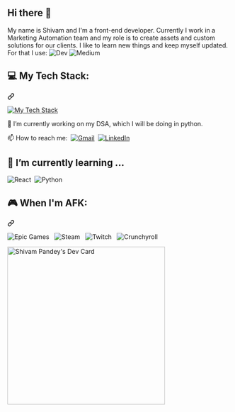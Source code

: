 ## Hi there 👋

<p dir="auto" style="verticle-align: middle;">
My name is Shivam and I'm a front-end developer. Currently I work in a Marketing Automation team and my role is to create assets and custom solutions for our clients. I like to learn new things and keep myself updated. For that I use: 
  <img src="https://img.shields.io/badge/dev.to-0A0A0A?style=for-the-badge&logo=dev.to&logoColor=white" alt="Dev">
  <img src="https://img.shields.io/badge/Medium-12100E?style=for-the-badge&logo=medium&logoColor=white" alt="Medium">
</p>

<div class="markdown-heading" dir="auto">
  <h2 class="heading-element" dir="auto">💻 My Tech Stack:</h2>
  <a id="user-content--my-tech-stack" class="anchor" aria-label="Permalink: 💻 My Tech Stack:" href="#-my-tech-stack">
    <svg class="octicon octicon-link" viewBox="0 0 16 16" version="1.1" width="16" height="16" aria-hidden="true">
      <path d="m7.775 3.275 1.25-1.25a3.5 3.5 0 1 1 4.95 4.95l-2.5 2.5a3.5 3.5 0 0 1-4.95 0 .751.751 0 0 1 .018-1.042.751.751 0 0 1 1.042-.018 1.998 1.998 0 0 0 2.83 0l2.5-2.5a2.002 2.002 0 0 0-2.83-2.83l-1.25 1.25a.751.751 0 0 1-1.042-.018.751.751 0 0 1-.018-1.042Zm-4.69 9.64a1.998 1.998 0 0 0 2.83 0l1.25-1.25a.751.751 0 0 1 1.042.018.751.751 0 0 1 .018 1.042l-1.25 1.25a3.5 3.5 0 1 1-4.95-4.95l2.5-2.5a3.5 3.5 0 0 1 4.95 0 .751.751 0 0 1-.018 1.042.751.751 0 0 1-1.042.018 1.998 1.998 0 0 0-2.83 0l-2.5 2.5a1.998 1.998 0 0 0 0 2.83Z"></path></svg>
  </a>
</div>
<p dir="auto">
  <a href="https://skillicons.dev" target="_blank">
  <img src="https://skillicons.dev/icons?i=js,html,css,sass" alt="My Tech Stack">
  </a>
</p>

<p>🔭 I’m currently working on my DSA, which I will be doing in python.</p>
<p>📫 How to reach me: &nbsp;<a href="mailto:itsshivampandey@gmail.com" rel="noopener noreferrer nofollow" target="_blank"><img src="https://img.shields.io/badge/Gmail-D14836?style=for-the-badge&logo=gmail&logoColor=white" alt="Gmail"></a>&nbsp;
<a href="https://www.linkedin.com/in/shivam-pandey-8bb67b158/" rel="noopener noreferrer nofollow" target="_blank"><img src="https://img.shields.io/badge/linkedin-%230077B5.svg?style=for-the-badge&logo=linkedin&logoColor=white" alt="LinkedIn"></a>
</p>
<div class="markdown-heading"> <h2 class="markdown-heading" dir="auto"> 🌱 I’m currently learning ...</h2> 
<p dir="auto"><img src="https://img.shields.io/badge/react-%2320232a.svg?style=for-the-badge&logo=react&logoColor=%2361DAFB" alt="React">&nbsp;
  <img src="https://img.shields.io/badge/python-3670A0?style=for-the-badge&logo=python&logoColor=ffdd54" alt="Python">
</p>
  </div>

  <div class="markdown-heading" dir="auto"><h2 class="heading-element" dir="auto">🎮 When I'm AFK:</h2><a id="user-content--when-im-afk" class="anchor" aria-label="Permalink: 🎮 When I'm AFK:" href="#-when-im-afk"><svg class="octicon octicon-link" viewBox="0 0 16 16" version="1.1" width="16" height="16" aria-hidden="true"><path d="m7.775 3.275 1.25-1.25a3.5 3.5 0 1 1 4.95 4.95l-2.5 2.5a3.5 3.5 0 0 1-4.95 0 .751.751 0 0 1 .018-1.042.751.751 0 0 1 1.042-.018 1.998 1.998 0 0 0 2.83 0l2.5-2.5a2.002 2.002 0 0 0-2.83-2.83l-1.25 1.25a.751.751 0 0 1-1.042-.018.751.751 0 0 1-.018-1.042Zm-4.69 9.64a1.998 1.998 0 0 0 2.83 0l1.25-1.25a.751.751 0 0 1 1.042.018.751.751 0 0 1 .018 1.042l-1.25 1.25a3.5 3.5 0 1 1-4.95-4.95l2.5-2.5a3.5 3.5 0 0 1 4.95 0 .751.751 0 0 1-.018 1.042.751.751 0 0 1-1.042.018 1.998 1.998 0 0 0-2.83 0l-2.5 2.5a1.998 1.998 0 0 0 0 2.83Z"></path></svg></a></div>
  <p dir="auto">
    <img src="https://img.shields.io/badge/epicgames-%23313131.svg?style=for-the-badge&logo=epicgames&logoColor=white" alt="Epic Games" data-canonical-src="https://img.shields.io/badge/epicgames-%23313131.svg?style=for-the-badge&logo=epicgames&logoColor=white" style="max-width: 100%;"> &nbsp;
    <img src="https://img.shields.io/badge/steam-%23000000.svg?style=for-the-badge&amp;logo=steam&amp;logoColor=white" alt="Steam" data-canonical-src="https://img.shields.io/badge/steam-%23000000.svg?style=for-the-badge&amp;logo=steam&amp;logoColor=white" style="max-width: 100%;"> &nbsp;
<img src="https://img.shields.io/badge/Twitch-%239146FF.svg?style=for-the-badge&logo=Twitch&logoColor=white" alt="Twitch" data-canonical-src="https://img.shields.io/badge/Twitch-%239146FF.svg?style=for-the-badge&logo=Twitch&logoColor=white" style="max-width: 100%;"> &nbsp;
<img src="https://img.shields.io/badge/Crunchyroll-F47521?style=for-the-badge&amp;logo=crunchyroll&amp;logoColor=white" alt="Crunchyroll" data-canonical-src="https://img.shields.io/badge/Crunchyroll-F47521?style=for-the-badge&amp;logo=crunchyroll&amp;logoColor=white" style="max-width: 100%;"></a></p>

<a href="https://app.daily.dev/droplly"><img src="https://api.daily.dev/devcards/v2/Humi9DDbGUq4rrAFO7afe.png?type=default&r=2ww" width="356" alt="Shivam Pandey's Dev Card"/></a>

<!--
**ShivamKr-Pandey/ShivamKr-Pandey** is a ✨ _special_ ✨ repository because its `README.md` (this file) appears on your GitHub profile.

Here are some ideas to get you started:

- 🔭 I’m currently working on ...
- 🌱 I’m currently learning ...
- 👯 I’m looking to collaborate on ...
- 🤔 I’m looking for help with ...
- 💬 Ask me about ...
- 📫 How to reach me: ...
- 😄 Pronouns: ...
- ⚡ Fun fact: ...
-->
